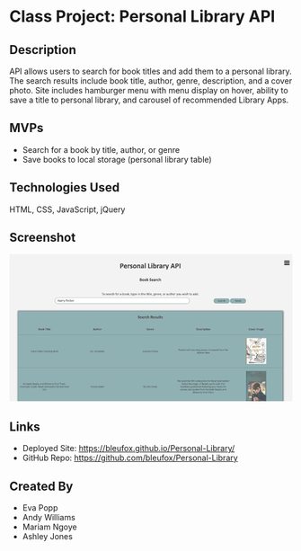 # Class Project: Personal Library API

## Description
API allows users to search for book titles and add them to a personal library. The search results include book title, author, genre, description, and a cover photo. Site includes hamburger menu with menu display on hover, ability to save a title to personal library, and carousel of recommended Library Apps.

## MVPs
* Search for a book by title, author, or genre
* Save books to local storage (personal library table)

## Technologies Used
HTML, CSS, JavaScript, jQuery

## Screenshot
![BookSearch](/images/Screenshot-book-search.png)

## Links
* Deployed Site: https://bleufox.github.io/Personal-Library/
* GitHub Repo: https://github.com/bleufox/Personal-Library

## Created By
* Eva Popp
* Andy Williams 
* Mariam Ngoye
* Ashley Jones
